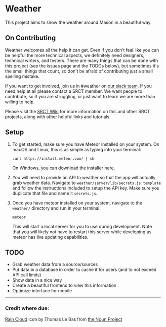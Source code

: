 Weather
============

This project aims to show the weather around Mason in a beautiful way.

On Contributing
---

Weather welcomes all the help it can get. Even if you don't feel like you can be helpful the more technical aspects, we definitely need designers, technical writers, and testers.
There are many things that can be done with this project (see the issues page and the TODOs below), but sometimes it's the small things that count, so don't be afraid of contributing just a small spelling mistake.

If you want to get involved, join us in #weather on [our slack team](https://srct.slack.com/). If you need help at all please contact a SRCT member. We want people to contribute, so if you are struggling, or just want to learn we are more than willing to help.

Please visit the [SRCT Wiki](http://wiki.srct.gmu.edu/) for more information on this and other SRCT projects, along with other helpful links and tutorials.

Setup
---

1. To get started, make sure you have Meteor installed on your system. On macOS and Linux, this is as simple as typing into your terminal:

    `curl https://install.meteor.com/ | sh`

    On Windows, you can download the installer [here](https://install.meteor.com/windows).

2. You will need to provide an API to weather so that the app will actually grab weather data. Navigate to `weather/server/lib/secrets.js.template` and follow the instructions included to setup the API key. Make sure you duplicate that file and name it `secrets.js`.  

3. Once you have meteor installed on your system, navigate to the `weather/` directory and run in your terminal:

    `meteor`

    This will start a local server for you to use during development. Note that you will likely not have to restart this server while developing as meteor has live updating capabilities.

TODO
---

- Grab weather data from a source/sources
- Put data in a database in order to cache it for users (and to not exceed API call limits)
- Show data in a nice way
- Create a beautiful frontend to view this information
- Optimize interface for mobile

---

### Credit where due:
[Rain Cloud](https://thenounproject.com/search/?q=Rain+cloud&i=6023) icon by Thomas Le Bas from [the Noun Project](https://thenounproject.com)
